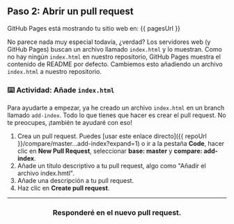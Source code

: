 ## Paso 2: Abrir un pull request

GitHub Pages está mostrando tu sitio web en: {{ pagesUrl }}

No parece nada muy especial todavía, ¿verdad? Los servidores web (y GitHub Pages) buscan un archivo llamado `index.html` y lo muestran. Como no hay ningún `index.html` en nuestro repositorio, GitHub Pages muestra el contenido de README por defecto. Cambiemos esto añadiendo un archivo `index.html` a nuestro repositorio.

### :keyboard: Actividad: Añade `index.html`

Para ayudarte a empezar, ya he creado un archivo `index.html` en un branch llamado `add-index`. Todo lo que tienes que hacer es crear el pull request. No te preocupes, ¡también te ayudaré con eso!

1. Crea un pull request. Puedes [usar este enlace directo]({{ repoUrl }}/compare/master...add-index?expand=1) o ir a la pestaña **Code**, hacer clic en **New Pull Request**, seleccionar **base: master** y **compare: add-index**.
2. Añade un título descriptivo a tu pull request, algo como "Añadir el archivo index.hmtl".
3. Añade una descripción a tu pull request.
4. Haz clic en **Create pull request**.

<hr>
<h3 align="center">Responderé en el nuevo pull request.</h3>
